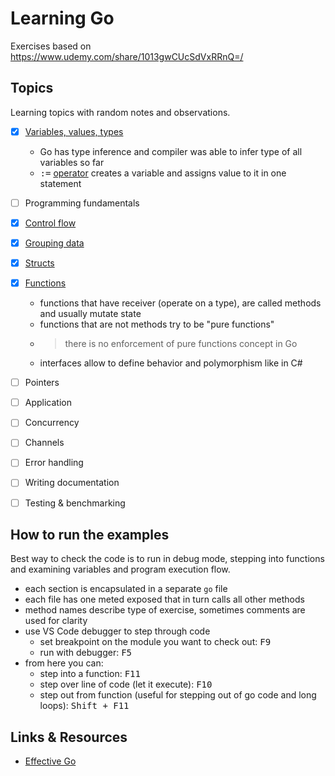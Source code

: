 # Learning Go

Exercises based on https://www.udemy.com/share/1013gwCUcSdVxRRnQ=/

## Topics

Learning topics with random notes and observations.

- [x] [Variables, values, types](./exercises/01-variables-value-types.go)
  - Go has type inference and compiler was able to infer type of all variables so far
  - <kbd>:=</kbd> [operator](https://golang.org/ref/spec#Short_variable_declarations) creates a variable and assigns value to it in one statement
- [ ] Programming fundamentals
- [x] [Control flow](exercises/03-control-flow.go)
- [x] [Grouping data](exercises/04-grouping-data.go)
- [x] [Structs](exercises/05-structs.go)
- [x] [Functions](exercises/06-functions.go)
  - functions that have receiver (operate on a type), are called methods and usually mutate state
  - functions that are not methods try to be "pure functions"
  - > there is no enforcement of pure functions concept in Go
  - interfaces allow to define behavior and polymorphism like in C#

- [ ] Pointers
- [ ] Application
- [ ] Concurrency
- [ ] Channels
- [ ] Error handling
- [ ] Writing documentation
- [ ] Testing & benchmarking

## How to run the examples

Best way to check the code is to run in debug mode, stepping into functions and examining variables and program execution flow.

- each section is encapsulated in a separate `go` file
- each file has one meted exposed that in turn calls all other methods
- method names describe type of exercise, sometimes comments are used for clarity
- use VS Code debugger to step through code
  - set breakpoint on the module you want to check out: <kbd>F9</kbd>
  - run with debugger: <kbd>F5</kbd>
- from here you can:
  - step into a function: <kbd>F11</kbd>
  - step over line of code (let it execute): <kbd>F10</kbd>
  - step out from function (useful for stepping out of go code and long loops): <kbd>Shift + F11</kbd>


## Links & Resources

- [Effective Go](https://golang.org/doc/effective_go)